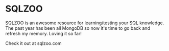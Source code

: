 # SQLZOO
SQLZOO is an awesome resource for learning/testing your SQL knowledge. The past year has been all MongoDB so now it's time to go back and refresh my memory. Loving it so far!

Check it out at sqlzoo.com